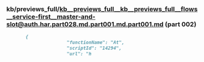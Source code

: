 ### kb/previews_full/kb__previews_full__kb__previews_full__flows__service-first__master-and-slot@auth.har.part028.md.part001.md.part001.md (part 002)

```md
       {
                      "functionName": "At",
                      "scriptId": "14294",
                      "url": "h
```

```
